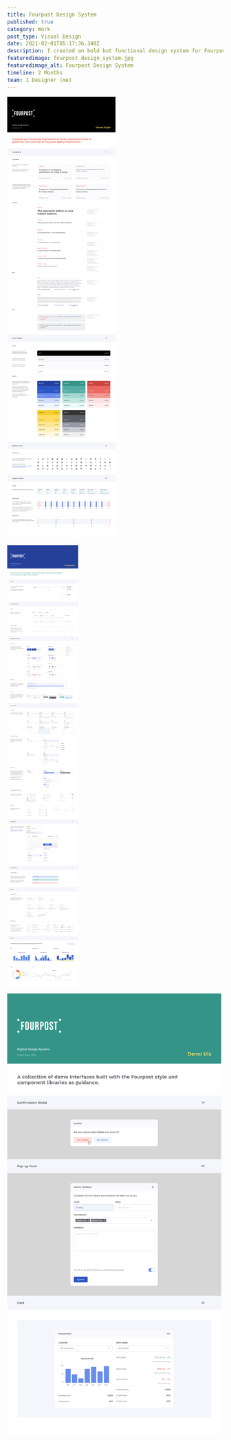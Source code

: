 ```yaml
---
title: Fourpost Design System
published: true
category: Work
post_type: Visual Design
date: 2021-02-01T05:17:36.340Z
description: I created an bold but functional design system for Fourpost's brand dashboard.
featuredimage: fourpost_design_system.jpg
featuredimage_alt: Fourpost Design System
timeline: 2 Months
team: 1 Designer (me)
---
```

![Visual Design System](design-system-visual.jpg "Visual Design System")

![Components](design-system-components.jpg "Components")

![ Design System usage examples](design-system-demos.jpg " Design System usage examples")
